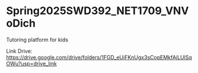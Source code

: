 # Spring2025SWD392_NET1709_VNVoDich
Tutoring platform for kids

Link Drive: https://drive.google.com/drive/folders/1FGD_eUiFKnUgx3sCopEMkfAjLUlSqOWu?usp=drive_link
